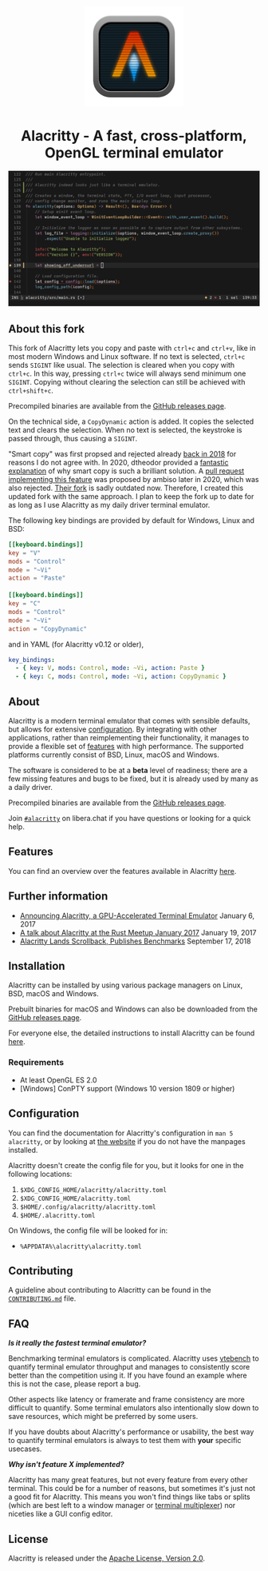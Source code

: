<p align="center">
    <img width="200" alt="Alacritty Logo" src="https://raw.githubusercontent.com/alacritty/alacritty/master/extra/logo/compat/alacritty-term%2Bscanlines.png">
</p>

<h1 align="center">Alacritty - A fast, cross-platform, OpenGL terminal emulator</h1>

<p align="center">
  <img alt="Alacritty - A fast, cross-platform, OpenGL terminal emulator"
       src="https://raw.githubusercontent.com/alacritty/alacritty/master/extra/promo/alacritty-readme.png">
</p>

## About this fork

This fork of Alacritty lets you copy and paste with `ctrl+c` and `ctrl+v`, like in most modern Windows and Linux software. If no text is selected, `ctrl+c` sends `SIGINT` like usual. The selection is cleared when you copy with `ctrl+c`. In this way, pressing `ctrl+c` twice will always send minimum one `SIGINT`. Copying without clearing the selection can still be achieved with `ctrl+shift+c`.

Precompiled binaries are available from the [GitHub releases page](https://github.com/sigurdo/alacritty-smart-copy/releases).

On the technical side, a `CopyDynamic` action is added. It copies the selected text and clears the selection. When no text is selected, the keystroke is passed through, thus causing a `SIGINT`.

"Smart copy" was first propsed and rejected already [back in 2018](https://github.com/alacritty/alacritty/issues/1919) for reasons I do not agree with. In 2020, dtheodor provided a [fantastic explanation](https://github.com/alacritty/alacritty/issues/1919#issuecomment-588188924) of why smart copy is such a brilliant solution. A [pull request implementing this feature](https://github.com/alacritty/alacritty/pull/3873) was proposed by ambiso later in 2020, which was also rejected. [Their fork](https://github.com/ambiso/alacritty/tree/master) is sadly outdated now. Therefore, I created this updated fork with the same approach. I plan to keep the fork up to date for as long as I use Alacritty as my daily driver terminal emulator.

The following key bindings are provided by default for Windows, Linux and BSD:

```toml
[[keyboard.bindings]]
key = "V"
mods = "Control"
mode = "~Vi"
action = "Paste"

[[keyboard.bindings]]
key = "C"
mods = "Control"
mode = "~Vi"
action = "CopyDynamic"
```

and in YAML (for Alacritty v0.12 or older),

```yaml
key_bindings:
  - { key: V, mods: Control, mode: ~Vi, action: Paste }
  - { key: C, mods: Control, mode: ~Vi, action: CopyDynamic }
```

## About

Alacritty is a modern terminal emulator that comes with sensible defaults, but
allows for extensive [configuration](#configuration). By integrating with other
applications, rather than reimplementing their functionality, it manages to
provide a flexible set of [features](./docs/features.md) with high performance.
The supported platforms currently consist of BSD, Linux, macOS and Windows.

The software is considered to be at a **beta** level of readiness; there are
a few missing features and bugs to be fixed, but it is already used by many as
a daily driver.

Precompiled binaries are available from the [GitHub releases page](https://github.com/alacritty/alacritty/releases).

Join [`#alacritty`] on libera.chat if you have questions or looking for a quick help.

[`#alacritty`]: https://web.libera.chat/gamja/?channels=#alacritty

## Features

You can find an overview over the features available in Alacritty [here](./docs/features.md).

## Further information

- [Announcing Alacritty, a GPU-Accelerated Terminal Emulator](https://jwilm.io/blog/announcing-alacritty/) January 6, 2017
- [A talk about Alacritty at the Rust Meetup January 2017](https://www.youtube.com/watch?v=qHOdYO3WUTk) January 19, 2017
- [Alacritty Lands Scrollback, Publishes Benchmarks](https://jwilm.io/blog/alacritty-lands-scrollback/) September 17, 2018

## Installation

Alacritty can be installed by using various package managers on Linux, BSD,
macOS and Windows.

Prebuilt binaries for macOS and Windows can also be downloaded from the
[GitHub releases page](https://github.com/alacritty/alacritty/releases).

For everyone else, the detailed instructions to install Alacritty can be found
[here](INSTALL.md).

### Requirements

- At least OpenGL ES 2.0
- [Windows] ConPTY support (Windows 10 version 1809 or higher)

## Configuration

You can find the documentation for Alacritty's configuration in `man 5
alacritty`, or by looking at [the website] if you do not have the manpages
installed.

[the website]: https://alacritty.org/config-alacritty.html

Alacritty doesn't create the config file for you, but it looks for one in the
following locations:

1. `$XDG_CONFIG_HOME/alacritty/alacritty.toml`
2. `$XDG_CONFIG_HOME/alacritty.toml`
3. `$HOME/.config/alacritty/alacritty.toml`
4. `$HOME/.alacritty.toml`

On Windows, the config file will be looked for in:

* `%APPDATA%\alacritty\alacritty.toml`

## Contributing

A guideline about contributing to Alacritty can be found in the
[`CONTRIBUTING.md`](CONTRIBUTING.md) file.

## FAQ

**_Is it really the fastest terminal emulator?_**

Benchmarking terminal emulators is complicated. Alacritty uses
[vtebench](https://github.com/alacritty/vtebench) to quantify terminal emulator
throughput and manages to consistently score better than the competition using
it. If you have found an example where this is not the case, please report a
bug.

Other aspects like latency or framerate and frame consistency are more difficult
to quantify. Some terminal emulators also intentionally slow down to save
resources, which might be preferred by some users.

If you have doubts about Alacritty's performance or usability, the best way to
quantify terminal emulators is always to test them with **your** specific
usecases.

**_Why isn't feature X implemented?_**

Alacritty has many great features, but not every feature from every other
terminal. This could be for a number of reasons, but sometimes it's just not a
good fit for Alacritty. This means you won't find things like tabs or splits
(which are best left to a window manager or [terminal multiplexer][tmux]) nor
niceties like a GUI config editor.

[tmux]: https://github.com/tmux/tmux

## License

Alacritty is released under the [Apache License, Version 2.0].

[Apache License, Version 2.0]: https://github.com/alacritty/alacritty/blob/master/LICENSE-APACHE
